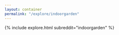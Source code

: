 ```yaml
---
layout: container
permalink: "/explore/indoorgarden"
---
```


<link rel="stylesheet" type="text/css" href="/static/css/explore.css">
{% include explore.html subreddit="indoorgarden" %}
